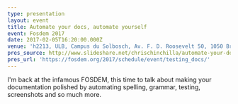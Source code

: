 ```yaml
---
type: presentation
layout: event
title: Automate your docs, automate yourself
event: Fosdem 2017
date: 2017-02-05T16:20:00.000Z
venue: 'h2213, ULB, Campus du Solbosch, Av. F. D. Roosevelt 50, 1050 Bruxelles, Belgium'
pres_source: http://www.slideshare.net/chrischinchilla/automate-your-docs-automate-yourself
pres_url: 'https://fosdem.org/2017/schedule/event/testing_docs/'
---
```


I'm back at the infamous FOSDEM, this time to talk about making your documentation polished by automating spelling, grammar, testing, screenshots and so much more.
